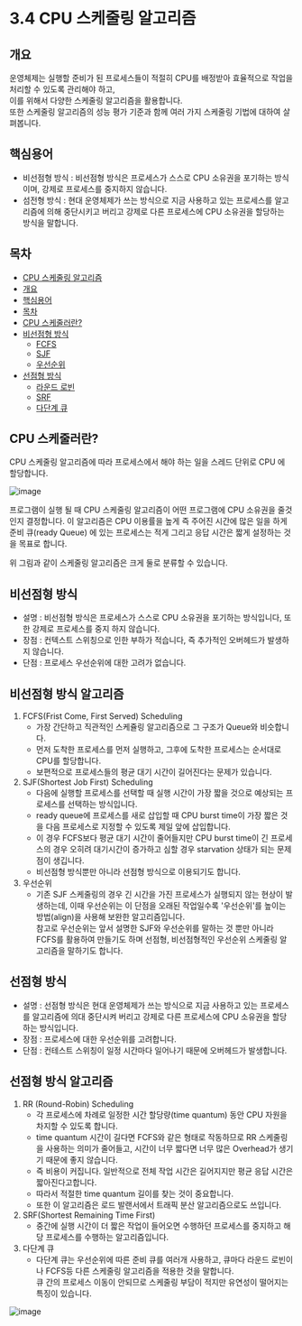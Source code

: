 # 3.4 CPU 스케줄링 알고리즘

## **개요** 
  운영체제는 실행할 준비가 된 프로세스들이 적절히 CPU를 배정받아 효율적으로 작업을 처리할 수 있도록 관리해야 하고,<br>이를 위해서 다양한 스케줄링 알고리즘을 활용합니다.<br> 또한 스케줄링 알고리즘의 성능 평가 기준과 함께 여러 가지 스케줄링 기법에 대하여 살펴봅니다.
## **핵심용어**
- 비선점형 방식 : 비선점형 방식은 프로세스가 스스로 CPU 소유권을 포기하는 방식이며, 강제로 프로세스를 중지하지 않습니다.
- 섬전형 방식  : 현대 운영체제가 쓰는 방식으로 지금 사용하고 있는 프로세스를 알고리즘에 의해 중단시키고 버리고 강제로 다른 프로세스에 CPU 소유권을 할당하는 방식을 말합니다.
<!-- /TOC -->
## **목차**
  - [CPU 스케줄링 알고리즘](#34-cpu-스케줄링-알고리즘)
  - [개요](#개요)
  - [핵심용어](#핵심용어)
  - [목차](#목차)
  - [CPU 스케줄러란?](#cpu-스케줄러란)
  - [비선점형 방식](#비선점형-방식)
    - [FCFS](#fcfs)
    - [SJF](#sjf)
    - [우선순위](#priority)
  - [선점형 방식](#선점형-방식)
    - [라운드 로빈](#rr)
    - [SRF](#srf)
    - [다단계 큐](#qq)


## CPU 스케줄러란?

  CPU 스케줄링 알고리즘에 따라 프로세스에서 해야 하는 일을 스레드 단위로 CPU 에 할당합니다.
  
  ![image](https://github.com/ukukdin/basic-computer-science/assets/97656198/cbe59353-b5f5-40c4-b195-49287bb5dde4)

  프로그램이 실행 될 때 CPU 스케줄링 알고리즘이 어떤 프로그램에 CPU 소유권을 줄것인지 결정합니다. 이 알고리즘은 CPU 이용률을 높게 즉 주어진 시간에 많은 일을 하게 준비 큐(ready Queue) 에 있는 프로세스는 적게 그리고 응답 시간은 짧게 설정하는 것을 목표로 합니다.

위 그림과 같이 스케줄링 알고리즘은  크게 둘로 분류할 수 있습니다.

## 비선점형 방식
- 설명 : 비선점형 방식은 프로세스가 스스로 CPU 소유권을 포기하는 방식입니다, 또한 강제로 프로세스를 중지 하지 않습니다.
- 장점 : 컨텍스트 스위칭으로 인한 부하가 적습니다, 즉 추가적인 오버헤드가 발생하지 않습니다.
- 단점 : 프로세스 우선순위에 대한 고려가 없습니다.
## 비선점형 방식 알고리즘
1. <a id="fcfs"></a>FCFS(Frist Come, First Served) Scheduling
      - 가장 간단하고 직관적인 스케쥴링 알고리즘으로 그 구조가 Queue와 비슷합니다.
      - 먼저 도착한 프로세스를 먼저 실행하고, 그후에 도착한  프로세스는 순서대로 CPU를 할당합니다.
      - 보편적으로 프로세스들의 평균 대기 시간이 길어진다는 문제가 있습니다.
2. <a id="sjf"></a>SJF(Shortest Job First) Scheduling
      - 다음에 실행할 프로세스를 선택할 때 실행 시간이 가장 짧을 것으로 예상되는 프로세스를 선택하는 방식입니다.
      - ready queue에 프로세스를 새로 삽입할 때 CPU burst time이 가장 짧은 것을 다음 프로세스로 지정할 수 있도록 제일 앞에 삽입합니다.
      - 이 경우 FCFS보다 평균 대기 시간이 줄어들지만 CPU burst time이 긴 프로세스의 경우 오히려 대기시간이 증가하고 심할 경우 starvation 상태가 되는 문제점이 생깁니다.
      - 비선점형 방식뿐만 아니라 선점형 방식으로 이용되기도 합니다.
3. <a id="priority"></a>우선순위
     - 기존 SJF 스케줄링의 경우 긴 시간을 가진 프로세스가 실행되지 않는 현상이 발생하는데, 이때 우선순위는 이 단점을 오래된 작업일수록 '우선순위'를 높이는 방법(align)을 사용해 보완한 알고리즘입니다.<br>참고로 우선순위는 앞서 설명한 SJF와 우선순위를 말하는 것 뿐만 아니라 FCFS를 활용하여 만들기도 하며 선점형, 비선점형적인 우선순위 스케줄링 알고리즘을 말하기도 합니다.
       
## 선점형 방식
- 설명 : 선점형 방식은 현대 운영체제가 쓰는 방식으로 지금 사용하고 있는 프로세스를 알고리즘에 의대 중단시켜 버리고 강제로 다른 프로세스에 CPU 소유권을 할당하는 방식입니다.
- 장점 : 프로세스에 대한 우선순위를 고려합니다. 
- 단점 : 컨테스트 스위칭이 일정 시간마다 일어나기 때문에 오버헤드가 발생합니다.
## 선점형 방식 알고리즘  
1. <a id="rr"></a>RR (Round-Robin) Scheduling
      - 각 프로세스에 차례로 일정한 시간 할당량(time quantum) 동안 CPU 자원을 차지할 수 있도록 합니다.
      - time quantum 시간이 길다면 FCFS와 같은 형태로 작동하므로 RR 스케줄링을 사용하는 의미가 줄어들고, 시간이 너무 짧다면 너무 많은 Overhead가 생기기 때문에 좋지 않습니다.
      - 즉 비용이 커집니다. 일반적으로 전체 작업 시간은 길어지지만 평균 응답 시간은 짧아진다고합니다.
      - 따라서 적절한 time quantum 길이를 찾는 것이 중요합니다.
      - 또한 이 알고리즘은 로드 발랜서에서 트래픽 분산 알고리즘으로도 쓰입니다.
2. <a id="srf"></a>SRF(Shortest Remaining Time First)
    - 중간에 실행 시간이 더 짧은 작업이 들어오면 수행하던 프로세스를 중지하고 해당 프로세스를 수행하는 알고리즘입니다.
3. <a id="qq"></a>다단계 큐
    - 다단계 큐는 우선순위에 따른 준비 큐를 여러개 사용하고, 큐마다 라운드 로빈이나 FCFS등 다른 스케줄링 알고리즘을 적용한 것을 말합니다.<br> 큐 간의 프로세스 이동이 안되므로 스케줄링 부담이 적지만 유연성이 떨어지는 특징이 있습니다. 


 ![image](https://github.com/ukukdin/basic_CS_study/assets/97656198/84637fac-ff2b-4f1e-a704-da14534a97e3)
